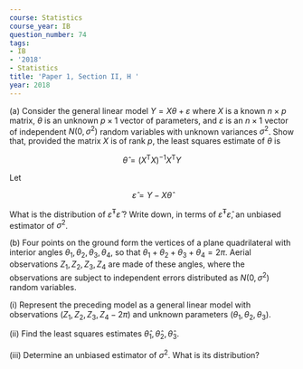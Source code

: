 ```yaml
---
course: Statistics
course_year: IB
question_number: 74
tags:
- IB
- '2018'
- Statistics
title: 'Paper 1, Section II, H '
year: 2018
---
```




(a) Consider the general linear model $Y=X \theta+\varepsilon$ where $X$ is a known $n \times p$ matrix, $\theta$ is an unknown $p \times 1$ vector of parameters, and $\varepsilon$ is an $n \times 1$ vector of independent $N\left(0, \sigma^{2}\right)$ random variables with unknown variances $\sigma^{2}$. Show that, provided the matrix $X$ is of rank $p$, the least squares estimate of $\theta$ is

$$\hat{\theta}=\left(X^{\mathrm{T}} X\right)^{-1} X^{\mathrm{T}} Y$$

Let

$$\hat{\varepsilon}=Y-X \hat{\theta}$$

What is the distribution of $\hat{\varepsilon}^{\mathrm{T}} \hat{\varepsilon}$ ? Write down, in terms of $\hat{\varepsilon}^{\mathrm{T}} \hat{\varepsilon}$, an unbiased estimator of $\sigma^{2}$.

(b) Four points on the ground form the vertices of a plane quadrilateral with interior angles $\theta_{1}, \theta_{2}, \theta_{3}, \theta_{4}$, so that $\theta_{1}+\theta_{2}+\theta_{3}+\theta_{4}=2 \pi$. Aerial observations $Z_{1}, Z_{2}, Z_{3}, Z_{4}$ are made of these angles, where the observations are subject to independent errors distributed as $N\left(0, \sigma^{2}\right)$ random variables.

(i) Represent the preceding model as a general linear model with observations $\left(Z_{1}, Z_{2}, Z_{3}, Z_{4}-2 \pi\right)$ and unknown parameters $\left(\theta_{1}, \theta_{2}, \theta_{3}\right)$.

(ii) Find the least squares estimates $\hat{\theta}_{1}, \hat{\theta}_{2}, \hat{\theta}_{3}$.

(iii) Determine an unbiased estimator of $\sigma^{2}$. What is its distribution?